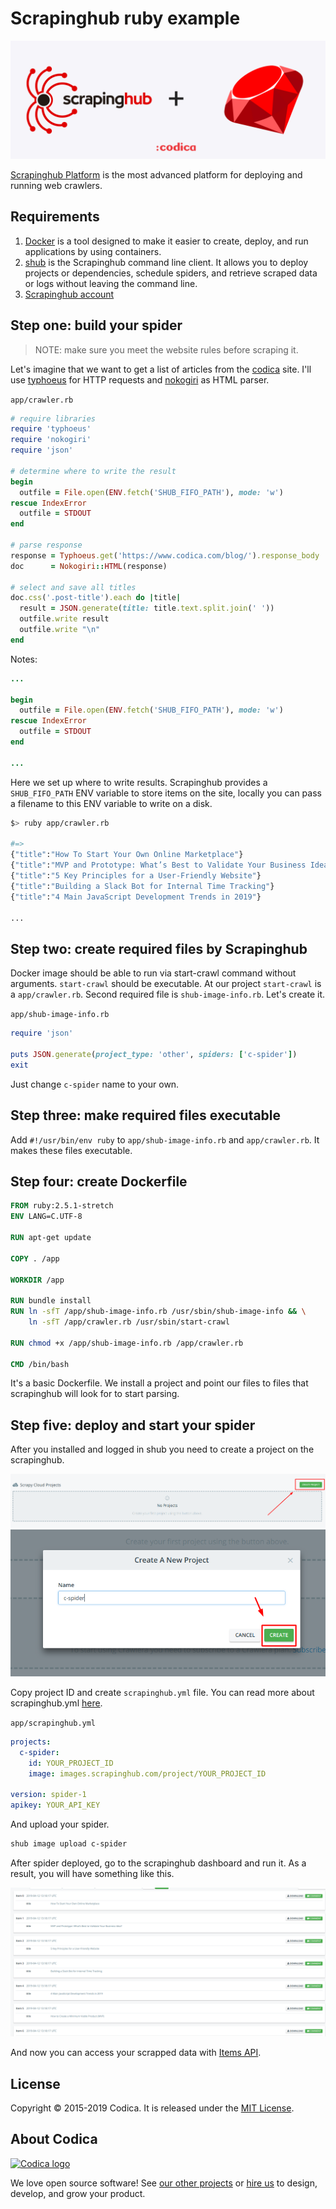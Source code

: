 # Scrapinghub ruby example

![](images/shub-ruby.jpg)

[Scrapinghub Platform](https://scrapinghub.com/) is the most advanced platform for deploying and running web crawlers.

## Requirements

1. [Docker](https://docs.docker.com/install/) is a tool designed to make it easier to create, deploy, and run applications by using containers.
2. [shub](https://shub.readthedocs.io/en/stable/quickstart.html#installation) is the Scrapinghub command line client. It allows you to deploy projects or dependencies, schedule spiders, and retrieve scraped data or logs without leaving the command line.
3. [Scrapinghub account](https://app.scrapinghub.com/account/signup/)

## Step one: build your spider

> NOTE: make sure you meet the website rules before scraping it.

Let's imagine that we want to get a list of articles from the [codica](https://www.codica.com/blog/) site. I'll use [typhoeus](https://github.com/typhoeus/typhoeus) for HTTP requests and [nokogiri](https://github.com/sparklemotion/nokogiri) as HTML parser.

`app/crawler.rb`

```ruby
# require libraries
require 'typhoeus'
require 'nokogiri'
require 'json'

# determine where to write the result
begin
  outfile = File.open(ENV.fetch('SHUB_FIFO_PATH'), mode: 'w')
rescue IndexError
  outfile = STDOUT
end

# parse response
response = Typhoeus.get('https://www.codica.com/blog/').response_body
doc      = Nokogiri::HTML(response)

# select and save all titles
doc.css('.post-title').each do |title|
  result = JSON.generate(title: title.text.split.join(' '))
  outfile.write result
  outfile.write "\n"
end
```

Notes:

```ruby
...

begin
  outfile = File.open(ENV.fetch('SHUB_FIFO_PATH'), mode: 'w')
rescue IndexError
  outfile = STDOUT
end

...
```

Here we set up where to write results. Scrapinghub provides a `SHUB_FIFO_PATH` ENV variable to store items on the site, locally you can pass a filename to this ENV variable to write on a disk.

```bash
$> ruby app/crawler.rb

#=>
{"title":"How To Start Your Own Online Marketplace"}
{"title":"MVP and Prototype: What’s Best to Validate Your Business Idea?"}
{"title":"5 Key Principles for a User-Friendly Website"}
{"title":"Building a Slack Bot for Internal Time Tracking"}
{"title":"4 Main JavaScript Development Trends in 2019"}

...
```

## Step two: create required files by Scrapinghub

Docker image should be able to run via start-crawl command without arguments. `start-crawl` should be executable. At our project `start-crawl` is a `app/crawler.rb`. Second required file is `shub-image-info.rb`. Let's create it.

`app/shub-image-info.rb`
```ruby
require 'json'

puts JSON.generate(project_type: 'other', spiders: ['c-spider'])
exit
```

Just change `c-spider` name to your own.

## Step three: make required files executable

Add `#!/usr/bin/env ruby` to `app/shub-image-info.rb` and `app/crawler.rb`. It makes these files executable.

## Step four: create Dockerfile

```Dockerfile
FROM ruby:2.5.1-stretch
ENV LANG=C.UTF-8

RUN apt-get update

COPY . /app

WORKDIR /app

RUN bundle install
RUN ln -sfT /app/shub-image-info.rb /usr/sbin/shub-image-info && \
    ln -sfT /app/crawler.rb /usr/sbin/start-crawl

RUN chmod +x /app/shub-image-info.rb /app/crawler.rb

CMD /bin/bash
```

It's a basic Dockerfile. We install a project and point our files to files that scrapinghub will look for to start parsing.

## Step five: deploy and start your spider

After you installed and logged in shub you need to create a project on the scrapinghub.

![](images/create-project-step-1.png)
![](images/create-project-step-2.png)

Copy project ID and create `scrapinghub.yml` file. You can read more about scrapinghub.yml [here](https://shub.readthedocs.io/en/stable/deploying.html?highlight=scrapinghub.yml).


`app/scrapinghub.yml`
```yml
projects:
  c-spider:
    id: YOUR_PROJECT_ID
    image: images.scrapinghub.com/project/YOUR_PROJECT_ID

version: spider-1
apikey: YOUR_API_KEY
```

And upload your spider.

```bash
shub image upload c-spider
```

After spider deployed, go to the scrapinghub dashboard and run it. As a result, you will have something like this.

![](images/result.png)

And now you can access your scrapped data with [Items API](https://doc.scrapinghub.com/api/items.html).

## License

Copyright © 2015-2019 Codica. It is released under the [MIT License](https://opensource.org/licenses/MIT).

## About Codica

[![Codica logo](https://www.codica.com/assets/images/logo/logo.svg)](https://www.codica.com)

We love open source software! See [our other projects](https://github.com/codica2) or [hire us](https://www.codica.com/) to design, develop, and grow your product.
